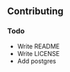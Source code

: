 ## Contributing

### Todo

<ul>
	<li>Write README</li>
	<li>Write LICENSE</li>
	<li>Add postgres</li>
</ul>